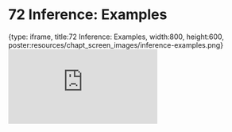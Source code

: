 # 72 Inference: Examples
 
{type: iframe, title:72 Inference: Examples, width:800, height:600, poster:resources/chapt_screen_images/inference-examples.png}
![](https://datatrail-jhu.github.io/DataTrail_ReOrg/no_toc/inference-examples.html)
 

 
